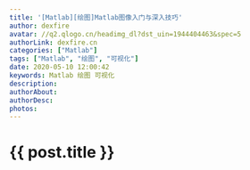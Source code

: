 ```yaml
---
title: '[Matlab][绘图]Matlab图像入门与深入技巧'
author: dexfire
avatar: //q2.qlogo.cn/headimg_dl?dst_uin=1944404463&spec=5
authorLink: dexfire.cn
categories: ["Matlab"]
tags: ["Matlab", "绘图", "可视化"]
date: 2020-05-10 12:00:42
keywords: Matlab 绘图 可视化
description:
authorAbout:
authorDesc:
photos:
---
```


# {{ post.title }}

